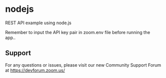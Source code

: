 # nodejs
REST API example using node.js

Remember to input the API key pair in zoom.env file before running the app..

## Support
For any questions or issues, please visit our new Community Support Forum at https://devforum.zoom.us/
